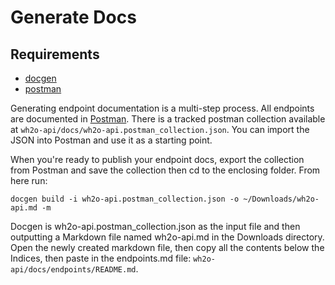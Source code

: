 # Generate Docs

## Requirements

- [docgen](https://github.com/thedevsaddam/docgen)
- [postman](https://www.postman.com/)

Generating endpoint documentation is a multi-step process. All endpoints are documented in [Postman](https://www.postman.com/). There is a tracked postman collection available at `wh2o-api/docs/wh2o-api.postman_collection.json`. You can import the JSON into Postman and use it as a starting point. 

When you're ready to publish your endpoint docs, export the collection from Postman and save the collection then cd to the enclosing folder. From here run:

```
docgen build -i wh2o-api.postman_collection.json -o ~/Downloads/wh2o-api.md -m
```

Docgen is wh2o-api.postman_collection.json as the input file and then outputting a Markdown file named wh2o-api.md in the Downloads directory. Open the newly created markdown file, then copy all the contents below the Indices, then paste in the endpoints.md file: `wh2o-api/docs/endpoints/README.md`. 